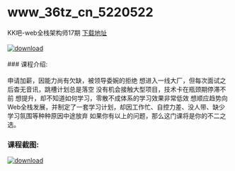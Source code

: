 # www_36tz_cn_5220522
KK吧-web全栈架构师17期
[下载地址](http://www.36tz.cn/article/5220522 "下载地址")
<br/></br>[![download](http://36tz.cn/muke_img/2021_07_1-56-300x174.png "下载地址")](http://www.36tz.cn/article/5220522 "下载地址")
<br/></br>### 课程介绍:<br/></br>申请加薪，因能力尚有欠缺，被领导委婉的拒绝
想进入一线大厂，但每次面试之后杳无音讯，跳槽计划总是落空
没有机会接触大型项目，技术卡在瓶颈期停滞不前
想提升，却不知道如何学习，零散不成体系的学习效果非常低效
想顺应趋势向Web全栈发展，并制定了一套学习计划，却因工作忙、自控力差、没人带、缺少学习氛围等种种原因中途放弃
如果你有以上的问题，那么这门课将是你的不二之选。

### 课程截图:
[![download](http://36tz.cn/muke_img/2021_07_2-51.png "下载地址")](http://www.36tz.cn/article/5220522 "下载地址")

